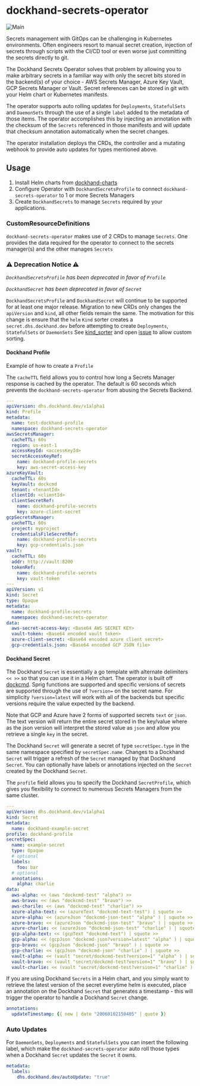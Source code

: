 # dockhand-secrets-operator
![Main](https://github.com/boxboat/dockhand-secrets-operator/workflows/docker/badge.svg?branch=master)

Secrets management with GitOps can be challenging in Kubernetes environments. Often engineers resort to manual secret creation,  injection of secrets through scripts with the CI/CD tool or even worse just committing the secrets directly to git.

The Dockhand Secrets Operator solves that problem by allowing you to make arbitrary secrets in a familiar way with only the secret bits stored in the backend(s) of your choice - AWS Secrets Manager, Azure Key Vault, GCP Secrets Manager or Vault. Secret references can be stored in git with your Helm chart or Kubernetes manifests. 

The operator supports auto rolling updates for `Deployments`, `StatefulSets` and `DaemonSets` through the use of a single `label` added to the metadata of those items. The operator accomplishes this by injecting an annotation with the checksum of the `Secrets` referenced in those manifests and will update that checksum annotation automatically when the secret changes.

The operator installation deploys the CRDs, the controller and a mutating webhook to provide auto updates for types mentioned above.

## Usage
1. Install Helm charts from [dockhand-charts](https://github.com/boxboat/dockhand-charts)
2. Configure Operator with `DockhandSecretsProfile` to connect `dockhand-secrets-operator` to 1 or more Secrets Managers
3. Create `DockhandSecrets` to manage `Secrets` required by your applications.


### CustomResourceDefinitions
`dockhand-secrets-operator` makes use of 2 CRDs to manage `Secrets`. One provides the data required for the operator to connect to the secrets manager(s) and the other manages `Secrets`

### :warning: Deprecation Notice :warning:
*`DockhandSecretsProfile` has been deprecated in favor of `Profile`*

*`DockhandSecret` has been deprecated in favor of `Secret`*

`DockhandSecretsProfile` and `DockhandSecret` will continue to be supported for at least one major release. Migration to new CRDs only changes the `apiVersion` and `kind`, all other fields remain the same. The motivation for this change is ensure that the `helm` `Kind` sorter creates a `secret.dhs.dockhand.dev` before attempting to create `Deployments`, `StatefulSets` or `DaemonSets` See [kind_sorter](https://github.com/helm/helm/blob/release-3.0/pkg/releaseutil/kind_sorter.go) and open [issue](https://github.com/helm/helm/issues/8439) to allow custom sorting. 

#### Dockhand Profile


Example of how to create a `Profile`

The `cacheTTL` field allows you to control how long a Secrets Manager response is cached by the operator. The default is 60 seconds which prevents the `dockhand-secrets-operator` from abusing the Secrets Backend.

```yaml
---
apiVersion: dhs.dockhand.dev/v1alpha1
kind: Profile
metadata:
  name: test-dockhand-profile
  namespace: dockhand-secrets-operator
awsSecretsManager:
  cacheTTL: 60s
  region: us-east-1
  accessKeyId: <accessKeyId>
  secretAccessKeyRef:
    name: dockhand-profile-secrets
    key: aws-secret-access-key
azureKeyVault:
  cacheTTL: 60s
  keyVault: dockcmd
  tenant: <tenantId>
  clientId: <clientId>
  clientSecretRef:
    name: dockhand-profile-secrets
    key: azure-client-secret
gcpSecretsManager:
  cacheTTL: 60s
  project: myproject
  credentialsFileSecretRef:
    name: dockhand-profile-secrets
    key: gcp-credentials.json
vault:
  cacheTTL: 60s
  addr: http://vault:8200
  tokenRef:
    name: dockhand-profile-secrets
    key: vault-token
---
apiVersion: v1
kind: Secret
type: Opaque
metadata:
  name: dockhand-profile-secrets
  namespace: dockhand-secrets-operator
data:
  aws-secret-access-key: <Base64 AWS SECRET KEY>
  vault-token: <Base64 encoded vault token>
  azure-client-secret: <Base64 encoded azure client secret>
  gcp-credentials.json: <Base64 encoded GCP JSON file>
```

#### Dockhand Secret
The Dockhand `Secret` is essentially a go template with alternate delimiters `<< >>` so that you can use it in a Helm chart. The operator is built off [dockcmd](https://github.com/boxboat/dockcmd). Sprig functions are supported and specific versions of secrets are supported through the use of `?version=` on the secret name. For simplicity `?version=latest` will work with all of the backends but specific versions require the value expected by the backend.

Note that GCP and Azure have 2 forms of supported secrets `text` or `json`. The text version will return the entire secret stored in the key/value where as the json version will interpret the stored value as `json` and allow you retrieve a single `key` in the secret.

The Dockhand `Secret` will generate a secret of type `secretSpec.type` in the same namespace specified by `secretSpec.name`. Changes to a Dockhand `Secret` will trigger a refresh of the `Secret` managed by that Dockhand `Secret`. You can optionally have labels or annotations injected on the `Secret` created by the Dockhand `Secret`.

The `profile` field allows you to specify the Dockhand `SecretProfile`, which gives you flexibility to connect to numerous Secrets Managers from the same cluster.

```yaml
---
apiVersion: dhs.dockhand.dev/v1alpha1
kind: Secret
metadata:
  name: dockhand-example-secret
profile: dockhand-profile
secretSpec:
  name: example-secret
  type: Opaque
  # optional
  labels:
    foo: bar
  # optional
  annotations:
    alpha: charlie
data:
  aws-alpha: << (aws "dockcmd-test" "alpha") >>
  aws-bravo: << (aws "dockcmd-test" "bravo") >>
  aws-charile: << (aws "dockcmd-test" "charlie") >>
  azure-alpha-text: << (azureText "dockcmd-text-test") | squote >>
  azure-alpha: << (azureJson "dockcmd-json-test" "alpha" ) | squote >>
  azure-bravo: << (azureJson "dockcmd-json-test" "bravo" ) | squote >>
  azure-charlie: << (azureJson "dockcmd-json-test" "charlie" ) | squote >>
  gcp-alpha-text: << (gcpText "dockcmd-text") | squote >>
  gcp-alpha: << (gcpJson "dockcmd-json?version=latest" "alpha" ) | squote >>
  gcp-bravo: << (gcpJson "dockcmd-json" "bravo" ) | squote >>
  gcp-charlie: << (gcpJson "dockcmd-json" "charlie" ) | squote >>
  vault-alpha: << (vault "secret/dockcmd-test?version=1" "alpha" ) | squote >>
  vault-bravo: << (vault "secret/dockcmd-test?version=1" "bravo" ) | squote >>
  vault-charlie: << (vault "secret/dockcmd-test?version=1" "charlie" ) | squote >>
```

If you are using Dockhand `Secrets` in a Helm chart, and you simply want to retrieve the latest version of the secret everytime helm is executed, place an annotation on the Dockhand `Secret` that generates a timestamp - this will trigger the operator to handle a Dockhand `Secret` change.
```yaml
annotations:
  updateTimestamp: {{ now | date "20060102150405" | quote }}
```

### Auto Updates
For `DaemonSets`, `Deployments` and `StatefulSets` you can insert the following label, which make the `dockhand-secrets-operator` auto roll those types when a Dockhand `Secret` updates the `Secret` it owns.

```yaml
metadata:
  labels:
    dhs.dockhand.dev/autoUpdate: "true"
```